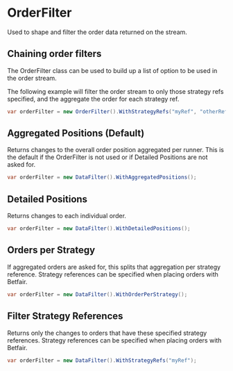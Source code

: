 # OrderFilter
Used to shape and filter the order data returned on the stream.

## Chaining order filters
The OrderFilter class can be used to build up a list of option to be used in the order stream.

The following example will filter the order stream to only those strategy refs specified,
and the aggregate the order for each strategy ref.
```csharp
var orderFilter = new OrderFilter().WithStrategyRefs("myRef", "otherRef").WithOrderPerStrategy();
```

## Aggregated Positions (Default)
Returns changes to the overall order position aggregated per runner.
This is the default if the OrderFilter is not used or if Detailed Positions are not asked for.
```csharp
var orderFilter = new DataFilter().WithAggregatedPositions();
```

## Detailed Positions
Returns changes to each individual order.
```csharp
var orderFilter = new DataFilter().WithDetailedPositions();
```

## Orders per Strategy
If aggregated orders are asked for, this splits that aggregation per strategy reference.
Strategy references can be specified when placing orders with Betfair.
```csharp
var orderFilter = new DataFilter().WithOrderPerStrategy();
```

## Filter Strategy References
Returns only the changes to orders that have these specified strategy references.
Strategy references can be specified when placing orders with Betfair.
```csharp
var orderFilter = new DataFilter().WithStrategyRefs("myRef");
```